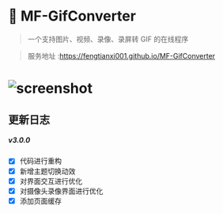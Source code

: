 # 🍪 MF-GifConverter

> 一个支持图片、视频、录像、录屏转 GIF 的在线程序

> 服务地址 :https://fengtianxi001.github.io/MF-GifConverter

<h1>
  <img src="https://github.com/fengtianxi001/MF-GifConverter/blob/master/screenshots/screenshot01.png?raw=true" title="screenshot">
</h1>

## 更新日志

##### v3.0.0

- [x] 代码进行重构
- [x] 新增主题切换动效
- [x] 对界面交互进行优化
- [x] 对摄像头录像界面进行优化
- [x] 添加页面缓存
